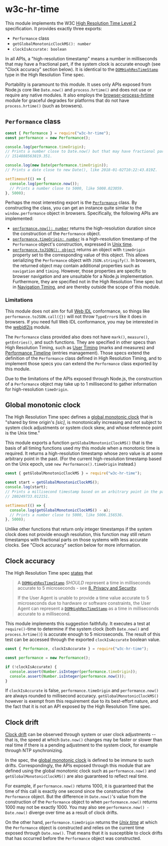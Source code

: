 # w3c-hr-time

This module implements the W3C [High Resolution Time Level 2][HR-TIME] specification. It provides exactly three exports:

- `Performance` class
- `getGlobalMonotonicClockMS(): number`
- `clockIsAccurate: boolean`

In all APIs, a "high-resolution timestamp" means a number in milliseconds that may have a fractional part, if the system clock is accurate enough (see "Clock accuracy" section below). It is identical to the [`DOMHighResTimeStamp`][] type in the High Resolution Time spec.

Portability is paramount to this module. It uses only APIs exposed from Node.js core like `Date.now()` and `process.hrtime()` and does not use or require any native modules. It also employs the [browser-process-hrtime][] module for graceful degrades for platforms that do not have `process.hrtime()` (such as browsers).

## `Performance` class

```js
const { Performance } = require("w3c-hr-time");
const performance = new Performance();

console.log(performance.timeOrigin);
// Prints a number close to Date.now() but that may have fractional parts, like
// 1514888563819.351.

console.log(new Date(performance.timeOrigin));
// Prints a date close to new Date(), like 2018-01-02T10:22:43.819Z.

setTimeout(() => {
  console.log(performance.now());
  // Prints a number close to 5000, like 5008.023059.
}, 5000);
```

Perhaps the most interesting export is the [`Performance`][] class. By constructing the class, you can get an instance quite similar to the `window.performance` object in browsers. Specifically, the following APIs are implemented:

* [`performance.now(): number`][`Performance#now()`] returns the high-resolution duration since the construction of the `Performance` object.
* [`performance.timeOrigin: number`][`Performance#timeOrigin`] is a high-resolution timestamp of the `Performance` object's construction, expressed in [Unix time][].
* [`performance.toJSON(): object`][`Performance#toJSON()`] returns an object with `timeOrigin` property set to the corresponding value of this object. This allows serializing the `Performance` object with `JSON.stringify()`. In browsers, the returned object may contain additional properties such as `navigation` and `timing`. However, those properties are specific to browser navigation and are unsuitable for a Node.js implementation. Furthermore, they are specified not in the High Resolution Time spec but in [Navigation Timing][NAVIGATION-TIMING], and are thereby outside the scope of this module.

### Limitations

This module does not aim for full [Web IDL][WEBIDL] conformance, so things like `performance.toJSON.call({})` will not throw `TypeError`s like it does in browsers. If you need full Web IDL conformance, you may be interested in the [webidl2js][] module.

The `Performance` class provided also does not have `mark()`, `measure()`, `getEntries()`, and such functions. They are specified in other specs than High Resolution Timing, such as [User Timing][USER-TIMING] (marks and measures) and [Performance Timeline][PERFORMANCE-TIMELINE] (entries management). Those specs extend the definition of the `Performance` class defined in High Resolution Timing, and to implement those specs you can extend the `Performance` class exported by this module.

Due to the limitations of the APIs exposed through Node.js, the construction of a `Performance` object may take up to 1 millisecond to gather information for high-resolution `timeOrigin`.

## Global monotonic clock

The High Resolution Time spec defines a [global monotonic clock][] that is "shared by time origin's *[sic]*, is monotonically increasing and not subject to system clock adjustments or system clock skew, and whose reference point is the Unix time."

This module exports a function `getGlobalMonotonicClockMS()` that is the basis of all timing functions used my this module when a monotonic time is required. It returns a high-resolution timestamp whose zero value is at some arbitrary point in the past. (For the current high-resolution timestamp based on the Unix epoch, use `new Performance().timeOrigin` instead.)

```js
const { getGlobalMonotonicClockMS } = require("w3c-hr-time");

const start = getGlobalMonotonicClockMS();
console.log(start);
// Prints a millisecond timestamp based on an arbitrary point in the past, like
// 280249733.012151.

setTimeout(() => {
  console.log(getGlobalMonotonicClockMS() - a);
  // Prints a number close to 5000, like 5006.156536.
}, 5000);
```

Unlike other functions that return only integer timestamps if the system clock does not provide enough resolution, this function may still return timestamps with fractional parts on those systems with less accurate clocks. See "Clock accuracy" section below for more information.

## Clock accuracy

The High Resolution Time spec [states][HR-TIME §4] that

> A [`DOMHighResTimeStamp`][] *SHOULD* represent a time in milliseconds accurate to 5 microseconds - see [8. Privacy and Security][HR-TIME §8].
>
> If the User Agent is unable to provide a time value accurate to 5 microseconds due to hardware or software constraints, the User Agent can represent a [`DOMHighResTimeStamp`][] as a time in milliseconds accurate to a millisecond.

This module implements this suggestion faithfully. It executes a test at `require()`-time to determine if the system clock (both `Date.now()` and `process.hrtime()`) is accurate enough to 5 microseconds. The result of this test can be accessed through the exported `clockIsAccurate` boolean value.

```js
const { Performance, clockIsAccurate } = require("w3c-hr-time");

const performance = new Performance();

if (!clockIsAccurate) {
  console.assert(Number.isInteger(performance.timeOrigin));
  console.assert(Number.isInteger(performance.now()));
}
```

If `clockIsAccurate` is false, `performance.timeOrigin` and `performance.now()` are always rounded to millisecond accuracy. `getGlobalMonotonicClockMS()` however is exempt from this requirement due to its best-effort nature, and the fact that it is not an API exposed by the High Resolution Time spec.

## Clock drift

[Clock drift][clock drift] can be observed through system or user clock adjustments -- that is, the speed at which `Date.now()` changes may be faster or slower than real time if there is a pending adjustment to the system clock, for example through NTP synchronizing.

In the spec, the [global monotonic clock][] is defined to be immune to such drifts. Correspondingly, the APIs exposed through this module that are defined using the global monotonic clock such as `performance.now()` and `getGlobalMonotonicClockMS()` are also guaranteed to reflect real time.

For example, if `performance.now()` returns 1000, it is guaranteed that the time of this call is exactly one second since the construction of the `Performance` object. But the difference in `Date.now()`'s value from the construction of the `Performance` object to when `performance.now()` returns 1000 may not be exactly 1000. You may also see `performance.now() - Date.now()` diverge over time as a result of clock drifts.

On the other hand, `performance.timeOrigin` returns the *[Unix time][]* at which the `Performance` object is constructed and relies on the current time exposed through `Date.now()`. That means that it is susceptible to clock drifts that has occurred before the `Performance` object was constructed.

[HR-TIME]: https://w3c.github.io/hr-time/
[NAVIGATION-TIMING]: https://w3c.github.io/navigation-timing/
[PERFORMANCE-TIMELINE]: https://w3c.github.io/performance-timeline/
[USER-TIMING]: https://w3c.github.io/user-timing/
[WEBIDL]: https://heycam.github.io/webidl/

[HR-TIME §4]: https://w3c.github.io/hr-time/#dom-domhighrestimestamp
[HR-TIME §8]: https://w3c.github.io/hr-time/#privacy-security

[`DOMHighResTimeStamp`]: https://w3c.github.io/hr-time/#dom-domhighrestimestamp
[`Performance`]: https://w3c.github.io/hr-time/#dfn-performance
[`Performance#now()`]: https://w3c.github.io/hr-time/#dom-performance-now
[`Performance#timeOrigin`]: https://w3c.github.io/hr-time/#dom-performance-timeorigin
[`Performance#toJSON()`]: https://w3c.github.io/hr-time/#dom-performance-tojson
[browser-process-hrtime]: https://www.npmjs.com/package/browser-process-hrtime
[clock drift]: https://en.wikipedia.org/wiki/Clock_drift
[global monotonic clock]: https://w3c.github.io/hr-time/#dfn-global-monotonic-clock
[Unix time]: https://en.wikipedia.org/wiki/Unix_time
[webidl2js]: https://github.com/jsdom/webidl2js
